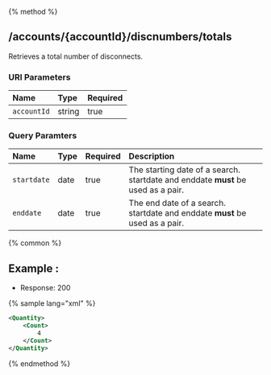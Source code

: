 {% method %}
## /accounts/{accountId}/discnumbers/totals

Retrieves a total number of disconnects.


### URI Parameters
| Name | Type | Required |
|:-----|:-----|:---------|
| `accountId` | string | true |


### Query Paramters

| Name | Type | Required | Description |
|:-----|:-----|:---------|:------------|
| `startdate` | date | true | The starting date of a search. startdate and enddate <strong>must</strong> be used as a pair. |
| `enddate` | date | true | The end date of a search. startdate and enddate <strong>must</strong> be used as a pair. |




{% common %}


## Example : 

* Response: 200

{% sample lang="xml" %}

```xml
<Quantity>
    <Count>
        4
    </Count>
</Quantity>
```


{% endmethod %}